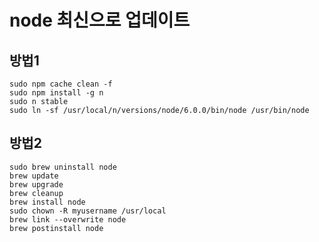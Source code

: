 # node 최신으로 업데이트
## 방법1
	sudo npm cache clean -f
	sudo npm install -g n
	sudo n stable
	sudo ln -sf /usr/local/n/versions/node/6.0.0/bin/node /usr/bin/node

## 방법2
	sudo brew uninstall node
	brew update
	brew upgrade
	brew cleanup
	brew install node
	sudo chown -R myusername /usr/local
	brew link --overwrite node
	brew postinstall node



